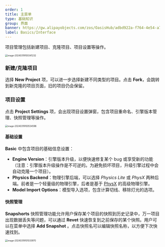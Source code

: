 ```yaml
---
order: 1
title: 主菜单
type: 基础知识
group: 界面
banner: https://gw.alipayobjects.com/zos/OasisHub/adbd922a-f764-4e54-a7e8-891ebd18a074/image-20240319101033970.png
label: Basics/Interface
---
```


项目管理包括新建项目、克隆项目、项目设置等操作。

<img src="https://gw.alipayobjects.com/zos/OasisHub/b680ec2d-0766-48d1-b8ae-67c5bc2dcf3e/image-20240319100341232.png" alt="image-20240319100341232" style="zoom:50%;" />

### 新建/克隆项目

选择 **New Project** 项，可以进一步选择新建不同类型的项目。点击 **Fork**，会跳转到新克隆的项目页面，旧的项目仍会保留。

### 项目设置

点击 **Project Settings**  项，会出现项目设置弹窗，包含项目重命名、引擎版本管理、快照管理等操作。

<img src="https://gw.alipayobjects.com/zos/OasisHub/9cb6b514-2191-40b9-a904-5f5ad79aca73/image-20240319100534596.png" alt="image-20240319100534596" style="zoom:50%;" />

#### 基础设置

**Basic** 中包含项目的基础信息设置：

- **Engine Version**：引擎版本升级，以便快速修复某个 bug 或享受新的功能（注意：引擎版本升级操作是不可逆的。为避免损坏项目，升级引擎过程中会自动克隆一个项目）。
- **Physics Backend**：物理引擎后端，可以选择  *Physics Lite*  或 *PhysX* 两种后端。前者是一个轻量级的物理引擎，后者是基于 [PhysX](https://developer.nvidia.com/physx-sdk) 的高级物理引擎。
- **Model Import Options**：模型导入选项，包含计算切线、移除灯光的选项。

#### 快照管理

**Snapshorts** 快照管理功能允许用户保存某个项目的快照到历史记录中，万一项目出现数据丢失等问题，可以通过 **Revet** 快速恢复到之前保存的某个快照。用户可以在菜单中选择 **Add Snapshot** 。点击快照名可以编辑快照名称，以方便下次快速找到。

<img src="https://gw.alipayobjects.com/zos/OasisHub/adbd922a-f764-4e54-a7e8-891ebd18a074/image-20240319101033970.png" alt="image-20240319101033970" style="zoom:50%;" />